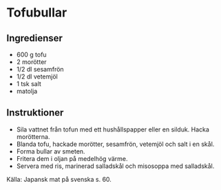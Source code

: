 # Tofubullar

## Ingredienser

* 600 g tofu
* 2 morötter
* 1/2 dl sesamfrön
* 1/2 dl vetemjöl
* 1 tsk salt
* matolja

## Instruktioner

* Sila vattnet från tofun med ett hushållspapper eller en silduk. Hacka morötterna.
* Blanda tofu, hackade morötter, sesamfrön, vetemjöl och salt i en skål.
* Forma bullar av smeten.
* Fritera dem i oljan på medelhög värme.
* Servera med ris, marinerad salladskål och misosoppa med salladskål.

Källa: Japansk mat på svenska s. 60. 